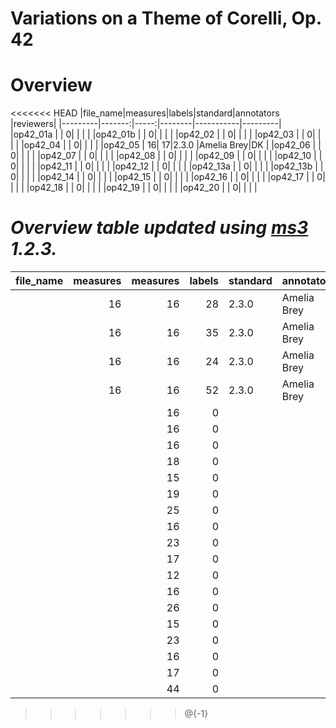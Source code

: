 # Variations on a Theme of Corelli, Op. 42

# Overview
<<<<<<< HEAD
|file_name|measures|labels|standard|annotators |reviewers|
|---------|-------:|-----:|--------|-----------|---------|
|op42_01a |        |     0|        |           |         |
|op42_01b |        |     0|        |           |         |
|op42_02  |        |     0|        |           |         |
|op42_03  |        |     0|        |           |         |
|op42_04  |        |     0|        |           |         |
|op42_05  |      16|    17|2.3.0   |Amelia Brey|DK       |
|op42_06  |        |     0|        |           |         |
|op42_07  |        |     0|        |           |         |
|op42_08  |        |     0|        |           |         |
|op42_09  |        |     0|        |           |         |
|op42_10  |        |     0|        |           |         |
|op42_11  |        |     0|        |           |         |
|op42_12  |        |     0|        |           |         |
|op42_13a |        |     0|        |           |         |
|op42_13b |        |     0|        |           |         |
|op42_14  |        |     0|        |           |         |
|op42_15  |        |     0|        |           |         |
|op42_16  |        |     0|        |           |         |
|op42_17  |        |     0|        |           |         |
|op42_18  |        |     0|        |           |         |
|op42_19  |        |     0|        |           |         |
|op42_20  |        |     0|        |           |         |


*Overview table updated using [ms3](https://johentsch.github.io/ms3/) 1.2.3.*
=======
|file_name|measures|measures|labels|standard|annotators |reviewers|
|---------|-------:|-------:|-----:|--------|-----------|---------|
|         |      16|      16|    28|2.3.0   |Amelia Brey|DK       |
|         |      16|      16|    35|2.3.0   |Amelia Brey|DK       |
|         |      16|      16|    24|2.3.0   |Amelia Brey|DK       |
|         |      16|      16|    52|2.3.0   |Amelia Brey|DK       |
|         |        |      16|     0|        |           |         |
|         |        |      16|     0|        |           |         |
|         |        |      16|     0|        |           |         |
|         |        |      18|     0|        |           |         |
|         |        |      15|     0|        |           |         |
|         |        |      19|     0|        |           |         |
|         |        |      25|     0|        |           |         |
|         |        |      16|     0|        |           |         |
|         |        |      23|     0|        |           |         |
|         |        |      17|     0|        |           |         |
|         |        |      12|     0|        |           |         |
|         |        |      16|     0|        |           |         |
|         |        |      26|     0|        |           |         |
|         |        |      15|     0|        |           |         |
|         |        |      23|     0|        |           |         |
|         |        |      16|     0|        |           |         |
|         |        |      17|     0|        |           |         |
|         |        |      44|     0|        |           |         |
>>>>>>> @{-1}

